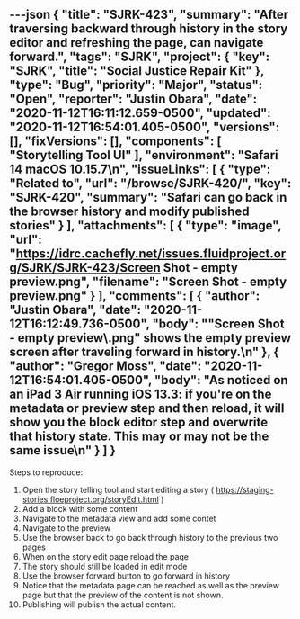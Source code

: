 ---json
{
  "title": "SJRK-423",
  "summary": "After traversing backward through history in the story editor and refreshing the page, can navigate forward.",
  "tags": "SJRK",
  "project": {
    "key": "SJRK",
    "title": "Social Justice Repair Kit"
  },
  "type": "Bug",
  "priority": "Major",
  "status": "Open",
  "reporter": "Justin Obara",
  "date": "2020-11-12T16:11:12.659-0500",
  "updated": "2020-11-12T16:54:01.405-0500",
  "versions": [],
  "fixVersions": [],
  "components": [
    "Storytelling Tool UI"
  ],
  "environment": "Safari 14 macOS 10.15.7\n",
  "issueLinks": [
    {
      "type": "Related to",
      "url": "/browse/SJRK-420/",
      "key": "SJRK-420",
      "summary": "Safari can go back in the browser history and modify published stories"
    }
  ],
  "attachments": [
    {
      "type": "image",
      "url": "https://idrc.cachefly.net/issues.fluidproject.org/SJRK/SJRK-423/Screen Shot - empty preview.png",
      "filename": "Screen Shot - empty preview.png"
    }
  ],
  "comments": [
    {
      "author": "Justin Obara",
      "date": "2020-11-12T16:12:49.736-0500",
      "body": "\"Screen Shot - empty preview\\.png\" shows the empty preview screen after traveling forward in history.\n"
    },
    {
      "author": "Gregor Moss",
      "date": "2020-11-12T16:54:01.405-0500",
      "body": "As noticed on an iPad 3 Air running iOS 13.3: if you're on the metadata or preview step and then reload, it will show you the block editor step and overwrite that history state. This may or may not be the same issue\n"
    }
  ]
}
---
Steps to reproduce:

1. Open the story telling tool and start editing a story ( <https://staging-stories.floeproject.org/storyEdit.html> )
2. Add a block with some content
3. Navigate to the metadata view and add some contet
4. Navigate to the preview
5. Use the browser back to go back through history to the previous two pages
6. When on the story edit page reload the page
7. The story should still be loaded in edit mode
8. Use the browser forward button to go forward in history
9. Notice that the metadata page can be reached as well as the preview page but that the preview of the content is not shown.
10. Publishing will publish the actual content.

 

        